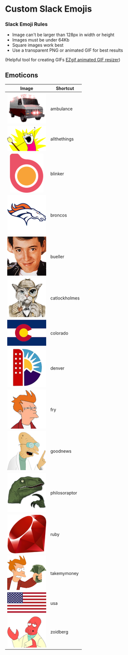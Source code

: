 # Custom Slack Emojis

### Slack Emoji Rules

* Image can't be larger than 128px in width or height
* Images must be under 64Kb
* Square images work best
* Use a transparent PNG or animated GIF for best results

(Helpful tool for creating GIFs [EZgif animated GIF resizer](http://ezgif.com/resize))

## Emoticons

| Image                                             | Shortcut        |
| :-----------------------------------------------: | --------------- |
| ![ambulance](emojis/ambulance.gif)                | ambulance       |
| ![allthethings](emojis/allthethings.png)          | allthethings    |
| ![blinker](emojis/blinker.png)                    | blinker         |
| ![broncos](emojis/broncos.png)                    | broncos         |
| ![bueller](emojis/bueller.png)                    | bueller         |
| ![catlockholmes](emojis/catlockholmes.png)        | catlockholmes   |
| ![colorado](emojis/colorado.png)                  | colorado        |
| ![denver](emojis/denver.png)                      | denver          |
| ![fry](emojis/fry.png)                            | fry             |
| ![goodnews](emojis/goodnews.png)                  | goodnews        |
| ![philosoraptor](emojis/philosoraptor.png)        | philosoraptor   |
| ![ruby](emojis/ruby.png)                          | ruby            |
| ![takemymoney](emojis/takemymoney.png)            | takemymoney     |
| ![usa](emojis/usa.png)                            | usa             |
| ![zoidberg](emojis/zoidberg.png)                  | zoidberg        |
